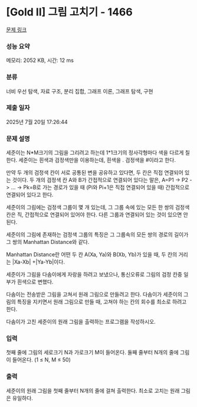# [Gold II] 그림 고치기 - 1466 

[문제 링크](https://www.acmicpc.net/problem/1466) 

### 성능 요약

메모리: 2052 KB, 시간: 12 ms

### 분류

너비 우선 탐색, 자료 구조, 분리 집합, 그래프 이론, 그래프 탐색, 구현

### 제출 일자

2025년 7월 20일 17:26:44

### 문제 설명

<p>세준이는 N*M크기의 그림을 그리려고 하는데 1*1크기의 정사각형마다 색을 다르게 칠한다. 세준이는 흰색과 검정색만을 이용하는데, 흰색을 . 검정색을 #이라고 한다.</p>

<p>만약 두 개의 검정색 칸이 서로 공통된 변을 공유하고 있다면, 두 칸은 직접 연결되어 있는 것이다. 두 개의 검정색 칸 A와 B가 간접적으로 연결되어 있다는 말은, A=P1 -> P2 -> ... -> Pk=B로 가는 경로가 있을 때 (Pi와 Pi+1은 직접 연결되어 있을 때) 간접적으로 연결되어 있다고 한다.</p>

<p>세준이의 그림에는 검정색 그룹이 몇 개 있는데, 그 그룹 속에 있는 모든 한 쌍의 검정색 칸은 직, 간접적으로 연결되어 있어야 한다. 다른 그룹과 연결되어 있는 것이 있으면 안 된다.</p>

<p>세준이의 그림에 존재하는 검정색 그룹의 특징은 그 그룹속의 모든 쌍의 경로의 길이가 그 쌍의 Manhattan Distance와 같다.</p>

<p>Manhattan Distance란 어떤 두 칸 A(Xa, Ya)와 B(Xb, Yb)가 있을 때, 두 칸의 거리는 |Xa-Xb| +|Ya-Yb|이다.</p>

<p>세준이가 그림을 다솜이에게 자랑을 하려고 보냈으나, 통신오류로 그림의 검정 칸중 일부가 흰색으로 변했다.</p>

<p>다솜이는 전송받은 그림을 고쳐서 원래 그림으로 만들려고 한다. 다솜이가 세준이의 그림의 특징을 지키면서 원래 그림으로 만들 때, 고쳐야 하는 칸의 회수를 최소로 하려고 한다.</p>

<p>다솜이가 고친 세준이의 원래 그림을 출력하는 프로그램을 작성하시오. </p>

### 입력 

 <p>첫째 줄에 그림의 세로크기 N과 가로크기 M이 들어온다. 둘째 줄부터 N개의 줄에 그림이 들어온다. (1 ≤ N, M ≤ 50)</p>

### 출력 

 <p>세준이의 원래 그림을 첫째 줄부터 N개의 줄에 걸쳐 출력한다. 최소로 고치는 원래 그림은 유일하다.</p>

